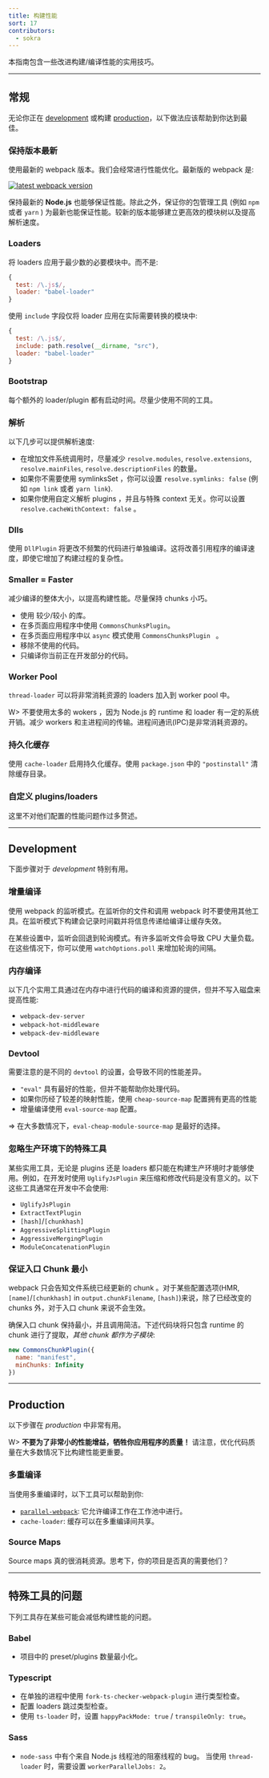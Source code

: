 ```yaml
---
title: 构建性能
sort: 17
contributors:
  - sokra
---
```


本指南包含一些改进构建/编译性能的实用技巧。

---

## 常规

无论你正在 [development](/guides/development) 或构建 [production](/guides/production)，以下做法应该帮助到你达到最佳。


### 保持版本最新

使用最新的 webpack 版本。我们会经常进行性能优化。最新版的 webpack 是:

[![latest webpack version](https://img.shields.io/npm/v/webpack.svg?label=webpack&style=flat-square&maxAge=3600)](https://github.com/webpack/webpack/releases)

保持最新的 __Node.js__ 也能够保证性能。除此之外，保证你的包管理工具 (例如 `npm` 或者 `yarn` ) 为最新也能保证性能。较新的版本能够建立更高效的模块树以及提高解析速度。


### Loaders

将 loaders 应用于最少数的必要模块中。而不是:

``` js
{
  test: /\.js$/,
  loader: "babel-loader"
}
```

使用 `include` 字段仅将 loader 应用在实际需要转换的模块中:

``` js
{
  test: /\.js$/,
  include: path.resolve(__dirname, "src"),
  loader: "babel-loader"
}
```


### Bootstrap

每个额外的 loader/plugin 都有启动时间。尽量少使用不同的工具。


### 解析

以下几步可以提供解析速度:

- 在增加文件系统调用时，尽量减少 `resolve.modules`, `resolve.extensions`, `resolve.mainFiles`, `resolve.descriptionFiles` 的数量。
- 如果你不需要使用 symlinksSet ，你可以设置 `resolve.symlinks: false` (例如 `npm link` 或者 `yarn link`).
- 如果你使用自定义解析 plugins ，并且与特殊 context 无关。你可以设置 `resolve.cacheWithContext: false` 。


### Dlls

使用 `DllPlugin` 将更改不频繁的代码进行单独编译。这将改善引用程序的编译速度，即使它增加了构建过程的复杂性。


### Smaller = Faster

减少编译的整体大小，以提高构建性能。尽量保持 chunks 小巧。

- 使用 较少/较小 的库。
- 在多页面应用程序中使用 `CommonsChunksPlugin`。
- 在多页面应用程序中以 `async` 模式使用 `CommonsChunksPlugin ` 。
- 移除不使用的代码。
- 只编译你当前正在开发部分的代码。


### Worker Pool

`thread-loader` 可以将非常消耗资源的 loaders 加入到 worker pool 中。

W> 不要使用太多的 wokers ，因为 Node.js 的 runtime 和 loader 有一定的系统开销。减少 workers 和主进程间的传输。进程间通讯(IPC)是非常消耗资源的。


### 持久化缓存

使用 `cache-loader` 启用持久化缓存。使用 `package.json` 中的 `"postinstall"` 清除缓存目录。


### 自定义 plugins/loaders

这里不对他们配置的性能问题作过多赘述。

---


## Development

下面步骤对于 _development_ 特别有用。


### 增量编译

使用 webpack 的监听模式。在监听你的文件和调用 webpack 时不要使用其他工具。在监听模式下构建会记录时间戳并将信息传递给编译让缓存失效。

在某些设置中，监听会回退到轮询模式。有许多监听文件会导致 CPU 大量负载。在这些情况下，你可以使用 `watchOptions.poll` 来增加轮询的间隔。


### 内存编译

以下几个实用工具通过在内存中进行代码的编译和资源的提供，但并不写入磁盘来提高性能:

- `webpack-dev-server`
- `webpack-hot-middleware`
- `webpack-dev-middleware`


### Devtool

需要注意的是不同的 `devtool` 的设置，会导致不同的性能差异。

- `"eval"` 具有最好的性能，但并不能帮助你处理代码。
- 如果你历经了较差的映射性能，使用 `cheap-source-map` 配置拥有更高的性能
- 增量编译使用 `eval-source-map` 配置。

=> 在大多数情况下，`eval-cheap-module-source-map` 是最好的选择。


### 忽略生产环境下的特殊工具

某些实用工具，无论是 plugins 还是 loaders 都只能在构建生产环境时才能够使用。例如，在开发时使用 `UglifyJsPlugin` 来压缩和修改代码是没有意义的。以下这些工具通常在开发中不会使用:

- `UglifyJsPlugin`
- `ExtractTextPlugin`
- `[hash]`/`[chunkhash]`
- `AggressiveSplittingPlugin`
- `AggressiveMergingPlugin`
- `ModuleConcatenationPlugin`


### 保证入口 Chunk 最小

webpack 只会告知文件系统已经更新的 chunk 。对于某些配置选项(HMR, `[name]`/`[chunkhash]` in `output.chunkFilename`, `[hash]`)来说，除了已经改变的 chunks 外，对于入口 chunk 来说不会生效。

确保入口 chunk 保持最小，并且调用简洁。下述代码块将只包含 runtime 的 chunk 进行了提取，_其他 chunk 都作为子模块_:

``` js
new CommonsChunkPlugin({
  name: "manifest",
  minChunks: Infinity
})
```

---


## Production

以下步骤在 _production_ 中非常有用。

W> __不要为了非常小的性能增益，牺牲你应用程序的质量！__ 请注意，优化代码质量在大多数情况下比构建性能更重要。


### 多重编译

当使用多重编译时，以下工具可以帮助到你:

- [`parallel-webpack`](https://github.com/trivago/parallel-webpack): 它允许编译工作在工作池中进行。
- `cache-loader`: 缓存可以在多重编译间共享。


### Source Maps

Source maps 真的很消耗资源。思考下，你的项目是否真的需要他们？

---


## 特殊工具的问题

下列工具存在某些可能会减低构建性能的问题。


### Babel

- 项目中的 preset/plugins 数量最小化。


### Typescript

- 在单独的进程中使用 `fork-ts-checker-webpack-plugin` 进行类型检查。
- 配置 loaders 跳过类型检查。
- 使用 `ts-loader` 时，设置 `happyPackMode: true` / `transpileOnly: true`。


### Sass

- `node-sass` 中有个来自 Node.js 线程池的阻塞线程的 bug。 当使用 `thread-loader` 时，需要设置 `workerParallelJobs: 2`。

